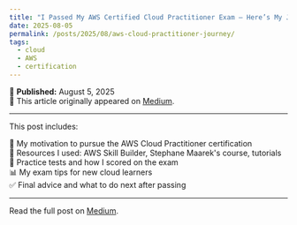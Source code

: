 ```yaml
---
title: "I Passed My AWS Certified Cloud Practitioner Exam – Here’s My Journey"
date: 2025-08-05
permalink: /posts/2025/08/aws-cloud-practitioner-journey/
tags:
  - cloud
  - AWS
  - certification
---
```


📅 **Published:** August 5, 2025  
🔗 This article originally appeared on [Medium](https://medium.com/@mazharulislamtusar/i-passed-my-aws-certified-cloud-practitioner-exam-heres-my-journey-41211a8976af).

---

This post includes:

🚀 My motivation to pursue the AWS Cloud Practitioner certification  
📘 Resources I used: AWS Skill Builder, Stephane Maarek's course, tutorials  
🧪 Practice tests and how I scored on the exam  
📊 My exam tips for new cloud learners  
✅ Final advice and what to do next after passing

---

Read the full post on [Medium](https://medium.com/@mazharulislamtusar/i-passed-my-aws-certified-cloud-practitioner-exam-heres-my-journey-41211a8976af).
